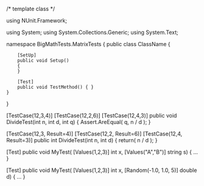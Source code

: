 ﻿/* template class */

using NUnit.Framework;

using System;
using System.Collections.Generic;
using System.Text;

namespace BigMathTests.MatrixTests
{
    public class ClassName
    {

        [SetUp]
        public void Setup()
        {
        }

        [Test]
        public void TestMethod() { }
    }
}

[TestCase(12,3,4)]
[TestCase(12,2,6)]
[TestCase(12,4,3)]
public void DivideTest(int n, int d, int q)
{
  Assert.AreEqual( q, n / d );
}

[TestCase(12,3, Result=4)]
[TestCase(12,2, Result=6)]
[TestCase(12,4, Result=3)]
public int DivideTest(int n, int d)
{
  return( n / d );
}

[Test]
public void MyTest(
    [Values(1,2,3)] int x,
    [Values("A","B")] string s)
{
    ...
}

[Test]
public void MyTest(
    [Values(1,2,3)] int x,
    [Random(-1.0, 1.0, 5)] double d)
{
    ...
}